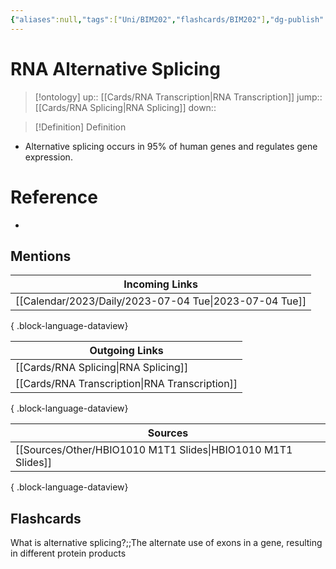 ```yaml
---
{"aliases":null,"tags":["Uni/BIM202","flashcards/BIM202"],"dg-publish":true,"permalink":"/cards/rna-alternative-splicing/","dgPassFrontmatter":true}
---
```


# RNA Alternative Splicing

> [!ontology]
> up:: [[Cards/RNA Transcription\|RNA Transcription]]
> jump:: [[Cards/RNA Splicing\|RNA Splicing]]
> down:: 

> [!Definition] Definition

- Alternative splicing occurs in 95% of human genes and regulates gene expression.

# Reference

- 

## Mentions

| Incoming Links                                            |
| --------------------------------------------------------- |
| [[Calendar/2023/Daily/2023-07-04 Tue\|2023-07-04 Tue]] |

{ .block-language-dataview}

| Outgoing Links                                    |
| ------------------------------------------------- |
| [[Cards/RNA Splicing\|RNA Splicing]]           |
| [[Cards/RNA Transcription\|RNA Transcription]] |

{ .block-language-dataview}

| Sources                                                         |
| --------------------------------------------------------------- |
| [[Sources/Other/HBIO1010 M1T1 Slides\|HBIO1010 M1T1 Slides]] |

{ .block-language-dataview}

## Flashcards

What is alternative splicing?;;The alternate use of exons in a gene, resulting in different protein products
<!--SR:!2024-10-22,19,250-->